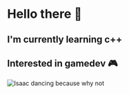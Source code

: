 # Hello there 👋
## I'm currently learning c++
## Interested in gamedev 🎮
![Isaac dancing because why not](https://media.tenor.com/QChd-5KLvMgAAAAi/the-binding.gif)
